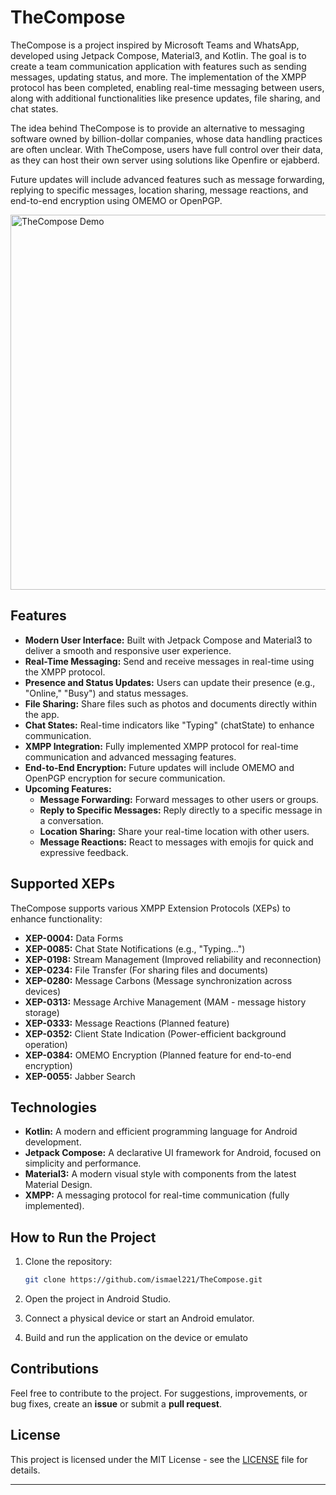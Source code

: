 # TheCompose

TheCompose is a project inspired by Microsoft Teams and WhatsApp, developed using Jetpack Compose, Material3, and Kotlin. The goal is to create a team communication application with features such as sending messages, updating status, and more. The implementation of the XMPP protocol has been completed, enabling real-time messaging between users, along with additional functionalities like presence updates, file sharing, and chat states.

The idea behind TheCompose is to provide an alternative to messaging software owned by billion-dollar companies, whose data handling practices are often unclear. With TheCompose, users have full control over their data, as they can host their own server using solutions like Openfire or ejabberd.

Future updates will include advanced features such as message forwarding, replying to specific messages, location sharing, message reactions, and end-to-end encryption using OMEMO or OpenPGP.

<img alt="TheCompose Demo" height="600px" src="debug.gif"/>

## Features

- **Modern User Interface:** Built with Jetpack Compose and Material3 to deliver a smooth and responsive user experience.
- **Real-Time Messaging:** Send and receive messages in real-time using the XMPP protocol.
- **Presence and Status Updates:** Users can update their presence (e.g., "Online," "Busy") and status messages.
- **File Sharing:** Share files such as photos and documents directly within the app.
- **Chat States:** Real-time indicators like "Typing" (chatState) to enhance communication.
- **XMPP Integration:** Fully implemented XMPP protocol for real-time communication and advanced messaging features.
- **End-to-End Encryption:** Future updates will include OMEMO and OpenPGP encryption for secure communication.
- **Upcoming Features:**
    - **Message Forwarding:** Forward messages to other users or groups.
    - **Reply to Specific Messages:** Reply directly to a specific message in a conversation.
    - **Location Sharing:** Share your real-time location with other users.
    - **Message Reactions:** React to messages with emojis for quick and expressive feedback.

## Supported XEPs

TheCompose supports various XMPP Extension Protocols (XEPs) to enhance functionality:

- **XEP-0004:** Data Forms  
- **XEP-0085:** Chat State Notifications (e.g., "Typing...")  
- **XEP-0198:** Stream Management (Improved reliability and reconnection)  
- **XEP-0234:** File Transfer (For sharing files and documents)  
- **XEP-0280:** Message Carbons (Message synchronization across devices)  
- **XEP-0313:** Message Archive Management (MAM - message history storage)  
- **XEP-0333:** Message Reactions (Planned feature)  
- **XEP-0352:** Client State Indication (Power-efficient background operation)  
- **XEP-0384:** OMEMO Encryption (Planned feature for end-to-end encryption)  
- **XEP-0055:** Jabber Search

## Technologies

- **Kotlin:** A modern and efficient programming language for Android development.
- **Jetpack Compose:** A declarative UI framework for Android, focused on simplicity and performance.
- **Material3:** A modern visual style with components from the latest Material Design.
- **XMPP:** A messaging protocol for real-time communication (fully implemented).

## How to Run the Project

1. Clone the repository:
   ```bash
   git clone https://github.com/ismael221/TheCompose.git


2. Open the project in Android Studio.

3. Connect a physical device or start an Android emulator.

4. Build and run the application on the device or emulato

## Contributions

Feel free to contribute to the project. For suggestions, improvements, or bug fixes, create an **issue** or submit a **pull request**.

## License

This project is licensed under the MIT License - see the [LICENSE](LICENSE) file for details.

---
